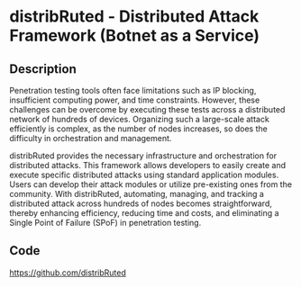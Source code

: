 # distribRuted - Distributed Attack Framework (Botnet as a Service)

## Description
Penetration testing tools often face limitations such as IP blocking, insufficient computing power, and time constraints. However, these challenges can be overcome by executing these tests across a distributed network of hundreds of devices. Organizing such a large-scale attack efficiently is complex, as the number of nodes increases, so does the difficulty in orchestration and management.

distribRuted provides the necessary infrastructure and orchestration for distributed attacks. This framework allows developers to easily create and execute specific distributed attacks using standard application modules. Users can develop their attack modules or utilize pre-existing ones from the community. With distribRuted, automating, managing, and tracking a distributed attack across hundreds of nodes becomes straightforward, thereby enhancing efficiency, reducing time and costs, and eliminating a Single Point of Failure (SPoF) in penetration testing.

## Code
https://github.com/distribRuted
